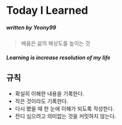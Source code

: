 # Today I Learned
##### written by Yeony99

> 배움은 삶의 해상도를 높이는 것
##### Learning is increase resolution of my life

## 규칙
- 확실히 이해한 내용을 기록한다.
- 작은 것이라도 기록한다.
- 다시 봤을 때 한 눈에 이해가 되도록 작성한다.
- 잔디 심으려고 의미없는 것을 커밋하지 않는다.
